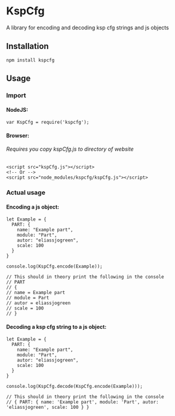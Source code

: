 # KspCfg
A library for encoding and decoding ksp cfg strings and js objects

## Installation
```
npm install kspcfg
```

## Usage

### Import
#### NodeJS: 
```
var KspCfg = require('kspcfg');
```
#### Browser:
###### Requires you copy kspCfg.js to directory of website
```
<script src="kspCfg.js"></script>
<!-- Or -->
<script src="node_modules/kspcfg/kspCfg.js"></script>
```

### Actual usage
#### Encoding a js object:
```
let Example = {
  PART: {
    name: "Example part",
    module: "Part",
    autor: "eliassjogreen",
    scale: 100
  }
}

console.log(KspCfg.encode(Example));

// This should in theory print the following in the console
// PART
// {
// name = Example part
// module = Part
// autor = eliassjogreen
// scale = 100
// }
```

#### Decoding a ksp cfg string to a js object:
```
let Example = {
  PART: {
    name: "Example part",
    module: "Part",
    autor: "eliassjogreen",
    scale: 100
  }
}

console.log(KspCfg.decode(KspCfg.encode(Example)));

// This should in theory print the following in the console
// { PART: { name: 'Example part', module: 'Part', autor: 'eliassjogreen', scale: 100 } }
```
